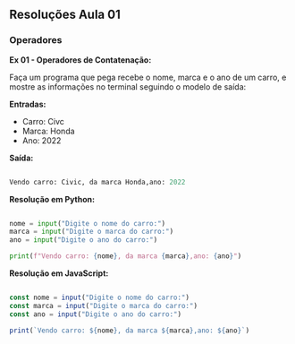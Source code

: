
## Resoluções Aula 01

### Operadores
**Ex 01 - Operadores de Contatenação:**

Faça um programa que pega recebe o nome, marca e o ano de um carro, e mostre as informações no terminal seguindo o modelo de saída:

**Entradas:**

- Carro: Civc
- Marca: Honda
- Ano: 2022

**Saída:**
```python

Vendo carro: Civic, da marca Honda,ano: 2022

```


**Resolução em Python:**

```python

nome = input("Digite o nome do carro:")
marca = input("Digite o marca do carro:")
ano = input("Digite o ano do carro:")

print(f"Vendo carro: {nome}, da marca {marca},ano: {ano}")

```


**Resolução em JavaScript:**

```js

const nome = input("Digite o nome do carro:")
const marca = input("Digite o marca do carro:")
const ano = input("Digite o ano do carro:")

print(`Vendo carro: ${nome}, da marca ${marca},ano: ${ano}`)

```
<!--stackedit_data:
eyJoaXN0b3J5IjpbOTUzMzU2MDQ5XX0=
-->